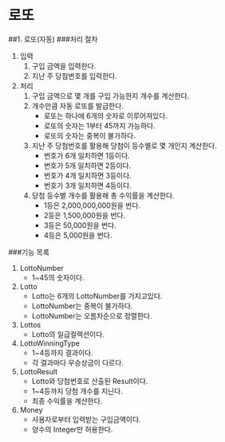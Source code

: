 # 로또
##1. 로또(자동)
###처리 절차
1. 입력
    1. 구입 금액을 입력한다.
    2. 지난 주 당첨번호를 입력한다.
2. 처리
    1. 구입 금액으로 몇 개를 구입 가능한지 개수를 계산한다.
    2. 개수만큼 자동 로또를 발급한다.
        * 로또는 하나에 6개의 숫자로 이루어져있다.
        * 로또의 숫자는 1부터 45까지 가능하다.
        * 로또의 숫자는 중복이 불가하다.
    3. 지난 주 당첨번호를 활용해 당첨이 등수별로 몇 개인지 계산한다.
        * 번호가 6개 일치하면 1등이다.
        * 번호가 5개 일치하면 2등이다.
        * 번호가 4개 일치하면 3등이다.
        * 번호가 3개 일치하면 4등이다.
    4. 당첨 등수별 개수를 활용해 총 수익률을 계산한다.
        * 1등은 2,000,000,000원을 번다.
        * 2등은 1,500,000원을 번다.
        * 3등은 50,000원을 번다.
        * 4등은 5,000원을 번다.

###기능 목록
1. LottoNumber
   * 1~45의 숫자이다.
2. Lotto 
   * Lotto는 6개의 LottoNumber를 가지고있다.
   * LottoNumber는 중복이 불가하다.
   * LottoNumber는 오름차순으로 정렬한다.
3. Lottos
   * Lotto의 일급컬렉션이다.
4. LottoWinningType
   * 1~4등까지 결과이다.
   * 각 결과마다 우승상금이 다르다.
5. LottoResult
   * Lotto와 당첨번호로 산출된 Result이다.
   * 1~4등까지 당첨 개수를 지닌다.
   * 최종 수익률을 계산한다.
6. Money
   * 사용자로부터 입력받는 구입금액이다.
   * 양수의 Integer만 허용한다.